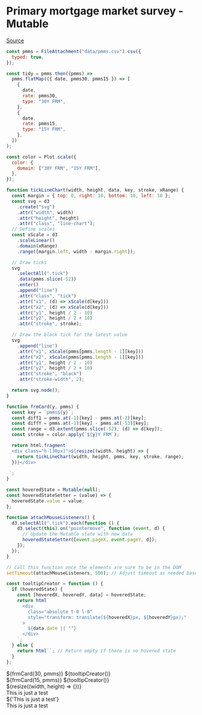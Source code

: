 # Primary mortgage market survey - Mutable

[Source](https://github.com/tututwo/learning-obs-framework/blob/main/docs/recreate-dashboard-mutable.md)

<script src="https://cdn.tailwindcss.com"></script>

```js
const pmms = FileAttachment("data/pmms.csv").csv({
  typed: true,
});

const tidy = pmms.then((pmms) =>
  pmms.flatMap(({ date, pmms30, pmms15 }) => [
    {
      date,
      rate: pmms30,
      type: "30Y FRM",
    },
    {
      date,
      rate: pmms15,
      type: "15Y FRM",
    },
  ])
);
```

```js
const color = Plot.scale({
  color: {
    domain: ["30Y FRM", "15Y FRM"],
  },
});
```

```js
function tickLineChart(width, height, data, key, stroke, xRange) {
  const margin = { top: 0, right: 10, bottom: 10, left: 10 };
  const svg = d3
    .create("svg")
    .attr("width", width)
    .attr("height", height)
    .attr("class", "line-chart");
  // Define scales
  const xScale = d3
    .scaleLinear()
    .domain(xRange)
    .range([margin.left, width - margin.right]);

  // Draw ticks
  svg
    .selectAll(".tick")
    .data(pmms.slice(-52))
    .enter()
    .append("line")
    .attr("class", "tick")
    .attr("x1", (d) => xScale(d[key]))
    .attr("x2", (d) => xScale(d[key]))
    .attr("y1", height / 2 - 10)
    .attr("y2", height / 2 + 10)
    .attr("stroke", stroke);

  // Draw the black tick for the latest value
  svg
    .append("line")
    .attr("x1", xScale(pmms[pmms.length - 1][key]))
    .attr("x2", xScale(pmms[pmms.length - 1][key]))
    .attr("y1", height / 2 - 10)
    .attr("y2", height / 2 + 10)
    .attr("stroke", "black")
    .attr("stroke-width", 2);

  return svg.node();
}
```

```js
function frmCard(y, pmms) {
  const key = `pmms${y}`;
  const diff1 = pmms.at(-1)[key] - pmms.at(-2)[key];
  const diffY = pmms.at(-1)[key] - pmms.at(-53)[key];
  const range = d3.extent(pmms.slice(-52), (d) => d[key]);
  const stroke = color.apply(`${y}Y FRM`);

  return html.fragment`
  <div class="h-[30px]">${resize((width, height) => {
    return tickLineChart(width, height, pmms, key, stroke, range);
  })}</div>
  
 `;
}
```

```js
const hoveredState = Mutable(null);
const hoveredStateSetter = (value) => {
  hoveredState.value = value;
};
```

```js
function attachMouseListeners() {
  d3.selectAll(".tick").each(function () {
    d3.select(this).on("pointermove", function (event, d) {
      // Update the Mutable state with new data
      hoveredStateSetter([event.pageX, event.pageY, d]);
    });
  });
}

// Call this function once the elements are sure to be in the DOM
setTimeout(attachMouseListeners, 500); // Adjust timeout as needed based on your actual DOM update timing
```

```js
const tooltipCreator = function () {
  if (hoveredState) {
    const [hoveredX, hoveredY, data] = hoveredState;
    return html`
      <div
        class="absolute t-0 l-0"
        style="transform: translate(${hoveredX}px, ${hoveredY}px);"
      >
        ${data.date || ""}
      </div>
    `;
  } else {
    return html``; // Return empty if there is no hovered state
  }
};
```

<div class="grid grid-cols-3 grid-rows-4 gap-4">
  <div class="card col-start-1 row-start-1 relative">${frmCard(30, pmms)}     ${tooltipCreator()}</div>
  <div class="card col-start-1 row-start-2 relative">
    ${frmCard(15, pmms)} ${tooltipCreator()}
  </div>
  <div class="col-span-2 row-span-2 col-start-2 row-start-1">
    ${resize((width, height) => {})}
  </div>
  <div class="col-span-3 row-span-3 col-start-1 row-start-3">

  </div>
</div>

  <div>This is just a test</div><div>${'This is just a test'}</div>
<div>This is just a test</div>
